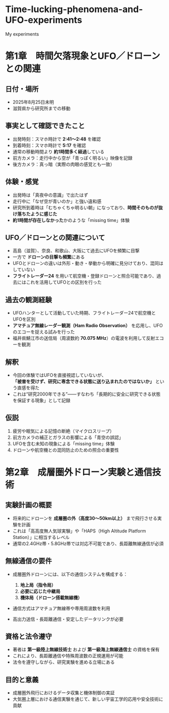 # Time-lucking-phenomena-and-UFO-experiments
My experiments

# 第1章　時間欠落現象とUFO／ドローンとの関連

## 日付・場所
- 2025年8月25日未明  
- 滋賀県から研究所までの移動  

## 事実として確認できたこと
- 出発時刻：スマホ時計で **2:41〜2:48** を確認  
- 到着時刻：スマホ時計で **5:17** を確認  
- 通常の移動時間より **約1時間多く経過**している  
- 前方カメラ：走行中から空が「青っぽく明るい」映像を記録  
- 後方カメラ：真っ暗（実際の肉眼の感覚とも一致）  

## 体験・感覚
- 出発時は「真夜中の意識」で出たはず  
- 走行中に「なぜ空が青いのか」と強い違和感  
- 研究所到着時は「むちゃくちゃ明るい朝」になっており、**時間そのものが抜け落ちたように感じた**  
- **約1時間が存在しなかった**かのような「missing time」体験  

## UFO／ドローンとの関連について
- 高島（滋賀）、奈良、和歌山、大阪にて過去にUFOを頻繁に目撃  
- 一方で **ドローンの目撃も頻繁**にある  
- UFOとドローンの違いは外形・動き・挙動から明確に見分けており、混同はしていない  
- **フライトレーダー24** を用いて航空機・登録ドローンと照合可能であり、過去にはこれを活用してUFOとの区別を行った  

## 過去の観測経験
- UFOハンターとして活動していた時期、フライトレーダー24で航空機とUFOを区別  
- **アマチュア無線レーダー観測（Ham Radio Observation）** を応用し、UFOのエコーを捉える試みを行った  
- 福井県鯖江市の送信局（周波数約 **70.075 MHz**）の電波を利用して反射エコーを観測  

## 解釈
- 今回の体験ではUFOを直接視認していないが、  
  **「被害を受けず、研究に専念できる状態に送り込まれたのではないか」** という直感を得た  
- これは“研究2000年できる”――すなわち「長期的に安全に研究できる状態を保証する現象」として記録  

## 仮説
1. 疲労や眠気による記憶の断絶（マイクロスリープ）  
2. 前方カメラの補正とガラスの影響による「青空の誤認」  
3. UFOを含む未知の現象による「missing time」体験  
4. ドローンや航空機との混同防止のための照合の重要性

# 第2章　成層圏外ドローン実験と通信技術

## 実験計画の概要
- 将来的にドローンを **成層圏の外（高度30〜50km以上）** まで飛行させる実験を計画  
- これは「高高度無人気球実験」や「HAPS（High Altitude Platform Station）」に相当するレベル  
- 通常の2.4GHz帯・5.8GHz帯では対応不可能であり、長距離無線通信が必須  

## 無線通信の要件
- 成層圏外ドローンには、以下の通信システムを構成する：  
  1. **地上局（指令局）**  
  2. **必要に応じた中継局**  
  3. **機体局（ドローン搭載無線機）**  

- 通信方式はアマチュア無線帯や専用周波数を利用  
- 高出力送信・長距離通信・安定したデータリンクが必要  

## 資格と法令遵守
- 著者は **第一級陸上無線技術士** および **第一級海上無線通信士** の資格を保有  
- これにより、長距離通信や特殊周波数の正規運用が可能  
- 法令を遵守しながら、研究実験を進める立場にある  

## 目的と意義
- 成層圏外飛行におけるデータ収集と機体制御の実証  
- 大気圏上層における通信実験を通じて、新しい宇宙工学的応用や安全技術に貢献   
